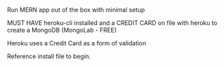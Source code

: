 Run MERN app out of the box with minimal setup

MUST HAVE heroku-cli installed and a CREDIT CARD on file with heroku to create a MongoDB (MongoLab - FREE)

Heroku uses a Credit Card as a form of validation

Reference install file to begin.
